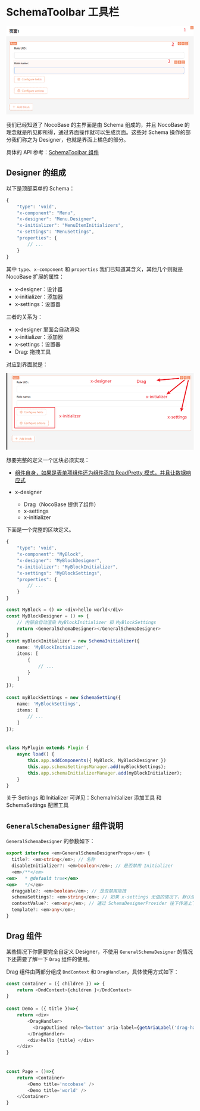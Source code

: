 # SchemaToolbar 工具栏

![](./static/LUChb8kzqoh3zsxVC4FcEP3Snqd.png)

我们已经知道了 NocoBase 的主界面是由 Schema 组成的，并且 NocoBase 的理念就是所见即所得，通过界面操作就可以生成页面。这些对 Schema 操作的部分我们称之为 Designer，也就是界面上橘色的部分。

具体的 API 参考：[SchemaToolbar 组件](https://client.docs.nocobase.com/core/ui-schema/schema-toolbar)

## Designer 的组成

以下是顶部菜单的 Schema：

```typescript
{
    "type": 'void',
    "x-component": "Menu",
    "x-designer": "Menu.Designer",
    "x-initializer": "MenuItemInitializers",
    "x-settings": "MenuSettings",
    "properties": {
        // ...
    }
}
```

其中 `type`、`x-component` 和 `properties` 我们已知道其含义，其他几个则就是 NocoBase 扩展的属性：

- x-designer：设计器
- x-initializer：添加器
- x-settings：设置器

三者的关系为：

- x-designer 里面会自动渲染
- x-initializer：添加器
- x-settings：设置器
- Drag: 拖拽工具

对应到界面就是：

![](./static/VclIboKU9oukbpx3mpucfY9unQJ.png)

想要完整的定义一个区块必须实现：

- [组件自身](https://www.baidu.com)[，如果是表单项组件还为组件添加 ReadPretty 模式，并且让数据响应式](https://www.baidu.com)
- x-designer

  - Drag（NocoBase 提供了组件）
  - x-settings
  - x-initializer

下面是一个完整的区块定义。

```typescript
{
    "type": 'void',
    "x-component": "MyBlock",
    "x-designer": "MyBlockDesigner",
    "x-initializer": "MyBlockInitializer",
    "x-settings": "MyBlockSettings",
    "properties": {
        // ...
    }
}
```

```typescript
const MyBlock = () => <div>hello world</div>
const MyBlockDesigner = () => {
    // 内部会自动渲染 MyBlockInitializer 和 MyBlockSettings
    return <GeneralSchemaDesigner></GeneralSchemaDesigner>
}
const myBlockInitializer = new SchemaInitializer({
    name: 'MyBlockInitializer',
    items: [
        {
            // ...
        }
    ]
});

const myBlockSettings = new SchemaSetting({
    name: 'MyBlockSettings',
    items: [
        // ...
    ]
});


class MyPlugin extends Plugin {
    async load() {
        this.app.addComponents({ MyBlock, MyBlockDesigner })
        this.app.schemaSettingsManager.add(myBlockSettings);
        this.app.schemaInitializerManager.add(myBlockInitializer);
    }
}
```

关于 Settings 和 Initializer 可详见：SchemaInitializer 添加工具 和 SchemaSettings 配置工具

## `GeneralSchemaDesigner` 组件说明

`GeneralSchemaDesigner` 的参数如下：

```typescript
export interface <em>GeneralSchemaDesignerProps</em> {
  title?: <em>string</em>; // 名称
  disableInitializer?: <em>boolean</em>; // 是否禁用 Initializer
  <em>/**</em>
<em>   * @default true</em>
<em>   */</em>
  draggable?: <em>boolean</em>; // 是否禁用拖拽
  schemaSettings?: <em>string</em>; // 如果 x-settings 无值的情况下，默认使用 schemaSettings
  contextValue?: <em>any</em>; // 通过 SchemaDesignerProvider 往下传递上下文内容
  template?: <em>any</em>;
}
```

## Drag 组件

某些情况下你需要完全自定义 Designer，不使用 `GeneralSchemaDesigner` 的情况下还需要了解一下 `Drag` 组件的使用。

Drag 组件由两部分组成 `DndContext` 和 `DragHandler`，具体使用方式如下：

```typescript
const Container = ({ children }) => {
    return <DndContext>{children }</DndContext>
}

const Demo = ({ title })=>{
    return <div>
        <DragHandler>
          <DragOutlined role="button" aria-label={getAriaLabel('drag-handler')} />
        </DragHandler>
        <div>hello {title} </div>
    </div>
}


const Page = ()=>{
    return <Container>
        <Demo title='nocobase' />
        <Demo title='world' />
    </Container>
}
```
